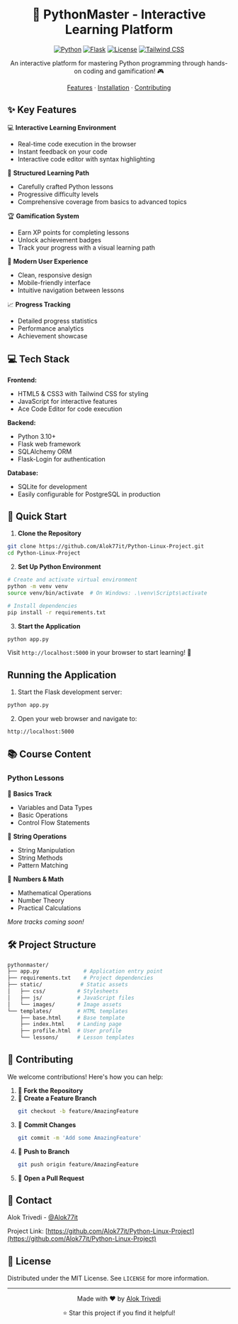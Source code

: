 <div align="center">

# 🐍 PythonMaster - Interactive Learning Platform

[![Python](https://img.shields.io/badge/Python-3.10+-blue.svg)](https://www.python.org/downloads/)
[![Flask](https://img.shields.io/badge/Flask-3.0.0-green.svg)](https://flask.palletsprojects.com/)
[![License](https://img.shields.io/badge/License-MIT-yellow.svg)](LICENSE)
[![Tailwind CSS](https://img.shields.io/badge/Tailwind_CSS-v3-38B2AC?logo=tailwind-css)](https://tailwindcss.com/)

An interactive platform for mastering Python programming through hands-on coding and gamification! 🎮

[Features](#features) · [Installation](#installation) · [Contributing](#contributing)

</div>

## ✨ Key Features

💻 **Interactive Learning Environment**
- Real-time code execution in the browser
- Instant feedback on your code
- Interactive code editor with syntax highlighting

🎯 **Structured Learning Path**
- Carefully crafted Python lessons
- Progressive difficulty levels
- Comprehensive coverage from basics to advanced topics

🏆 **Gamification System**
- Earn XP points for completing lessons
- Unlock achievement badges
- Track your progress with a visual learning path

📱 **Modern User Experience**
- Clean, responsive design
- Mobile-friendly interface
- Intuitive navigation between lessons

📈 **Progress Tracking**
- Detailed progress statistics
- Performance analytics
- Achievement showcase

## 💻 Tech Stack

**Frontend:**
- HTML5 & CSS3 with Tailwind CSS for styling
- JavaScript for interactive features
- Ace Code Editor for code execution

**Backend:**
- Python 3.10+
- Flask web framework
- SQLAlchemy ORM
- Flask-Login for authentication

**Database:**
- SQLite for development
- Easily configurable for PostgreSQL in production

## 🚀 Quick Start

1. **Clone the Repository**
```bash
git clone https://github.com/Alok77it/Python-Linux-Project.git
cd Python-Linux-Project
```

2. **Set Up Python Environment**
```bash
# Create and activate virtual environment
python -m venv venv
source venv/bin/activate  # On Windows: .\venv\Scripts\activate

# Install dependencies
pip install -r requirements.txt
```

3. **Start the Application**
```bash
python app.py
```

Visit `http://localhost:5000` in your browser to start learning! 🌟

## Running the Application

1. Start the Flask development server:
```bash
python app.py
```

2. Open your web browser and navigate to:
```
http://localhost:5000
```

## 📚 Course Content

### Python Lessons

🔰 **Basics Track**
- Variables and Data Types
- Basic Operations
- Control Flow Statements

🔱 **String Operations**
- String Manipulation
- String Methods
- Pattern Matching

🔲 **Numbers & Math**
- Mathematical Operations
- Number Theory
- Practical Calculations

_More tracks coming soon!_

## 🛠️ Project Structure

```bash
pythonmaster/
├── app.py              # Application entry point
├── requirements.txt    # Project dependencies
├── static/            # Static assets
│   ├── css/          # Stylesheets
│   ├── js/           # JavaScript files
│   └── images/       # Image assets
└── templates/        # HTML templates
    ├── base.html     # Base template
    ├── index.html    # Landing page
    ├── profile.html  # User profile
    └── lessons/      # Lesson templates
```

## 🤝 Contributing

We welcome contributions! Here's how you can help:

1. 🔧 **Fork the Repository**
2. 🌱 **Create a Feature Branch**
   ```bash
   git checkout -b feature/AmazingFeature
   ```
3. 📝 **Commit Changes**
   ```bash
   git commit -m 'Add some AmazingFeature'
   ```
4. 🚀 **Push to Branch**
   ```bash
   git push origin feature/AmazingFeature
   ```
5. 📣 **Open a Pull Request**

## 📧 Contact

Alok Trivedi - [@Alok77it](https://github.com/Alok77it)

Project Link: [https://github.com/Alok77it/Python-Linux-Project](https://github.com/Alok77it/Python-Linux-Project)

## 📝 License

Distributed under the MIT License. See `LICENSE` for more information.

---

<div align="center">

Made with ❤️ by [Alok Trivedi](https://github.com/Alok77it)

⭐️ Star this project if you find it helpful!

</div>
